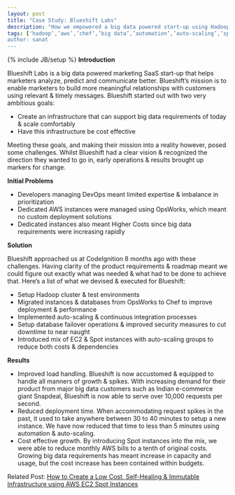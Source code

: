 ```yaml
---
layout: post
title: "Case Study: Blueshift Labs"
description: "How we empowered a big data powered start-up using Hadoop, AWS, Chef & Automation"
tags: ['hadoop’,’aws’,’chef’,’big data’,’automation’,’auto-scaling’,’spot instances’,’blueshift’,’case study’,’infrastructure’]
author: sanat
---
```

{% include JB/setup %}
**Introduction**

Blueshift Labs is a big data powered marketing SaaS start-up that helps marketers analyze, predict and communicate better. Blueshift’s mission is to enable marketers to build more meaningful relationships with customers using relevant & timely messages. 
Blueshift started out with two very ambitious goals:

* Create an infrastructure that can support big data requirements of today & scale comfortably 
* Have this infrastructure be cost effective

Meeting these goals, and making their mission into a reality however, posed some challenges. Whilst Blueshift had a clear vision & recognized the direction they wanted to go in, early operations & results brought up markers for change.

**Initial Problems**

* Developers managing DevOps meant limited expertise & imbalance in prioritization
* Dedicated AWS instances were managed using OpsWorks, which meant no custom deployment solutions
* Dedicated instances also meant Higher Costs since big data requirements were increasing rapidly

**Solution**

Blueshift approached us at CodeIgnition 8 months ago with these challenges. Having clarity of the product requirements & roadmap meant we could figure out exactly what was needed & what had to be done to achieve that. Here’s a list of what we devised & executed for Blueshift:

* Setup Hadoop cluster & test environments
* Migrated instances & databases from OpsWorks to Chef to improve deployment & performance
* Implemented auto-scaling & continuous integration processes
* Setup database failover operations & improved security measures to cut downtime to near naught 
* Introduced mix of EC2 & Spot instances with auto-scaling groups to reduce both costs & dependencies

**Results**

* Improved load handling. Blueshift is now accustomed & equipped to handle all manners of growth & spikes. With increasing demand for their product from major big data customers such as Indian e-commerce giant Snapdeal, Blueshift is now able to serve over 10,000 requests per second.
* Reduced deployment time. When accommodating request spikes in the past, it used to take anywhere between 30 to 40 minutes to setup a new instance. We have now reduced that time to less than 5 minutes using automation & auto-scaling.
* Cost effective growth. By introducing Spot instances into the mix, we were able to reduce monthly AWS bills to a tenth of original costs. Growing big data requirements has meant increase in capacity and usage, but the cost increase has been contained within budgets.

Related Post: <a href="http://codeignition.co/blog/2015/04/16/aws-spot-part1/" target="_blank">How to Create a Low Cost, Self-Healing & Immutable Infrastructure using AWS EC2 Spot Instances</a>
